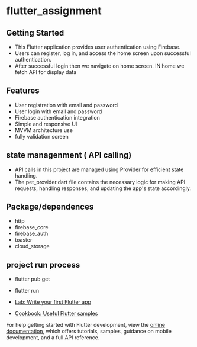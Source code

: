 # flutter_assignment

## Getting Started

- This Flutter application provides user authentication using Firebase.
- Users can register, log in, and access the home screen upon successful authentication.
-  After successful login then we navigate on home screen. IN home we fetch API for display data 


## Features

- User registration with email and password
- User login with email and password
- Firebase authentication integration
- Simple and responsive UI
- MVVM architecture use
- fully validation screen

## state  managenment ( API calling) 
 - API calls in this project are managed using Provider for efficient state handling. 
 - The pet_provider.dart file contains the necessary logic for making API requests, handling responses, and updating the app's state accordingly.

## Package/dependences
 - http
 - firebase_core
 - firebase_auth
 - toaster
 - cloud_storage

## project run process
 - flutter pub get
 - flutter run 



- [Lab: Write your first Flutter app](https://docs.flutter.dev/get-started/codelab)
- [Cookbook: Useful Flutter samples](https://docs.flutter.dev/cookbook)

For help getting started with Flutter development, view the
[online documentation](https://docs.flutter.dev/), which offers tutorials,
samples, guidance on mobile development, and a full API reference.
